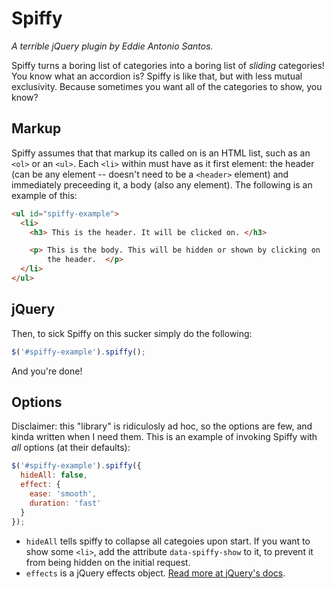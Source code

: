 # Spiffy
_A terrible jQuery plugin by Eddie Antonio Santos._

Spiffy turns a boring list of categories into a boring list of
_sliding_ categories! You know what an accordion is? Spiffy is like
that, but with less mutual exclusivity. Because sometimes you want all
of the categories to show, you know?

## Markup

Spiffy assumes that that markup its called on is an HTML list, such as
an `<ol>` or an `<ul>`. Each `<li>` within must have as it first
element: the header (can be any element -- doesn't need to be
a `<header>` element) and immediately preceeding it, a body (also any
element). The following is an example of this:

```html
<ul id="spiffy-example">
  <li>
    <h3> This is the header. It will be clicked on. </h3>

    <p> This is the body. This will be hidden or shown by clicking on
        the header.  </p>
  </li>
</ul>
```

## jQuery

Then, to sick Spiffy on this sucker simply do the following:

```js
$('#spiffy-example').spiffy();
```

And you're done!


## Options

Disclaimer: this "library" is ridiculosly ad hoc, so the options are few, and
kinda written when I need them. This is an example of invoking Spiffy
with _all_ options (at their defaults):

```js
$('#spiffy-example').spiffy({
  hideAll: false,
  effect: {
    ease: 'smooth',
    duration: 'fast'
  }
});
```

 * `hideAll` tells spiffy to collapse all categoies upon start.
   If you want to show some `<li>`, add the attribute
   `data-spiffy-show` to it, to prevent it from being hidden on the
   initial request.
 * `effects` is a jQuery effects object. [Read more at jQuery's
   docs][jQuery effects].

[jQuery effects]: http://api.jquery.com/slideDown/#slideDown-options

